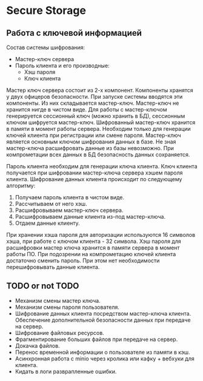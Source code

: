 # Secure Storage

## Работа с ключевой информацией
Состав системы шифрования:
* Мастер-ключ сервера
* Пароль клиента и его производные:
    * Хэш пароля
    * Ключ клиента

Мастер ключ сервера состоит из 2-х компонент. 
Компоненты хранятся у двух офицеров безопасности.
При запуске системы вводятся эти компоненты. Из них складывается мастер-ключ.
Мастер-ключ не хранится нигде в чистом виде.
Для работы с мастер-ключом генерируется сессионный ключ (можно хранить в БД), сессионным ключом шифруется мастер-ключ.
Шифрованный мастер-ключ хранится в памяти в момент работы сервера. Необходим только для генерации ключей клиента при регистрации или смене пароля.
Мастер-ключ является основным ключом шифрования данных в базе.
Не зная мастер-ключа расшифровать данные из базы невозможно.
При компрометации всех данных в БД безопасность данных сохраняется.

Пароль клиента необходим для генерации ключа клиента. 
Ключ клиента получается при шифровании мастер-ключа сервера хэшем пароля клиента.
Шифрование данных клиента происходит по следующему алгоритму:
1. Получаем пароль клиента в чистом виде.
2. Рассчитываем от него хэш.
3. Расшифровываем мастер-ключ сервера.
4. Расшифровываем данные клиента из-под мастер-ключа.
5. Отдаем данные клиенту.

При хранении хэша пароля для авторизации используются 16 символов хэша, при работе с ключом клиента - 32 символа.
Хэш пароля для расшифровки мастер ключа хранится в памяти сервера в момент работы ПО.
При подозрении на компрометацию ключей клиента достаточно сменить пароль. При этом нет необходимости перешифровывать данные клиента.

## TODO or not TODO
* Механизм смены мастер ключа.
* Механизм смены пароля пользователя.
* Шифрование данных клиента посредством мастер-ключа клиента. Обеспечение дополнительной безопасности данных при передаче на сервер.
* Шифрование файловых ресурсов.
* Фрагментирование больших файлов при передаче на сервер.
* Докачка файлов.
* Перенос временной информации о пользователе из памяти в кэш.
* Асинхронная работа с minio через кролика или кафку + вебхуки для клиента. 
* Кидать в логи разврапленные ошибки.
